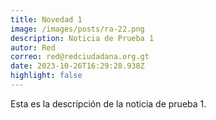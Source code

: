 ```yaml
---
title: Novedad 1
image: /images/posts/ra-22.png
description: Noticia de Prueba 1
autor: Red
correo: red@redciudadana.org.gt
date: 2023-10-26T16:29:28.938Z
highlight: false
---
```

Esta es la descripción de la noticia de prueba 1.